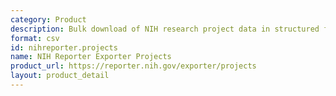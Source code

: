 ```yaml
---
category: Product
description: Bulk download of NIH research project data in structured format
format: csv
id: nihreporter.projects
name: NIH Reporter Exporter Projects
product_url: https://reporter.nih.gov/exporter/projects
layout: product_detail
---
```

